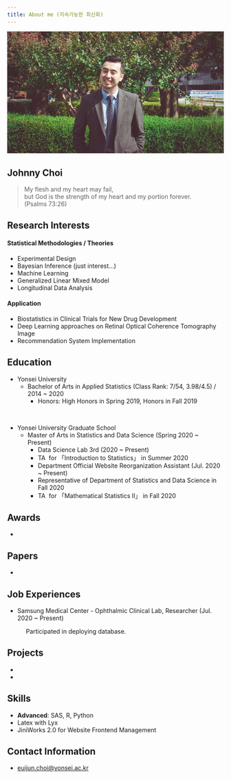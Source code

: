 ```yaml
---
title: About me (지속가능한 최신화)
---
```



![image3](/assets/img/sample/avatar.jpg)

## **Johnny Choi**

> My flesh and my heart may fail,  
> but God is the strength of my heart and my portion forever.   
> (Psalms 73:26)

## **Research Interests**

#### **Statistical Methodologies / Theories**

+ Experimental Design
+ Bayesian Inference (just interest...)
+ Machine Learning
+ Generalized Linear Mixed Model
+ Longitudinal Data Analysis

#### **Application**

+ Biostatistics in Clinical Trials for New Drug Development
+ Deep Learning approaches on Retinal Optical Coherence Tomography Image
+ Recommendation System Implementation

## **Education**

+ Yonsei University
  + Bachelor of Arts in Applied Statistics (Class Rank: 7/54, 3.98/4.5) / 2014 ~ 2020
    - Honors: High Honors in Spring 2019, Honors in Fall 2019

<br>

- Yonsei University Graduate School
  - Master of Arts in Statistics and Data Science (Spring 2020 ~ Present)
    - Data Science Lab 3rd (2020 ~ Present)  
    - TA &nbsp;for 「Introduction to Statistics」 in Summer 2020
    - Department Official Website Reorganization Assistant (Jul. 2020 ~ Present)
    - Representative of Department of Statistics and Data Science in Fall 2020
    - TA &nbsp;for 「Mathematical Statistics II」 in Fall 2020

## **Awards**

+ 

## **Papers**

+ 

## **Job Experiences**

+ Samsung Medical Center - Ophthalmic Clinical Lab, Researcher (Jul. 2020 ~ Present)

  &nbsp;&nbsp;&nbsp;&nbsp; Participated in deploying database.

## **Projects**

+ 
+ 

## **Skills**

+ **Advanced**: SAS, R, Python
+ Latex with Lyx
+ JiniWorks 2.0 for Website Frontend Management

## **Contact Information**

+ euijun.choi@yonsei.ac.kr
